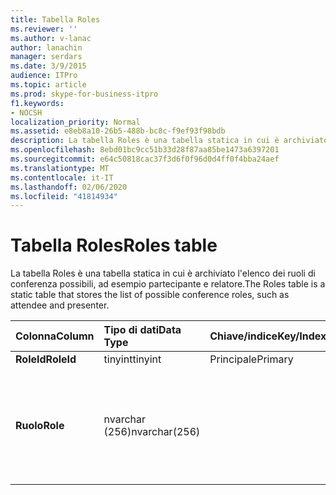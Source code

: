 ```yaml
---
title: Tabella Roles
ms.reviewer: ''
ms.author: v-lanac
author: lanachin
manager: serdars
ms.date: 3/9/2015
audience: ITPro
ms.topic: article
ms.prod: skype-for-business-itpro
f1.keywords:
- NOCSH
localization_priority: Normal
ms.assetid: e8eb8a10-26b5-488b-bc8c-f9ef93f98bdb
description: La tabella Roles è una tabella statica in cui è archiviato l'elenco dei ruoli di conferenza possibili, ad esempio partecipante e relatore.
ms.openlocfilehash: 8ebd01bc9cc51b33d28f87aa85be1473a6397201
ms.sourcegitcommit: e64c50818cac37f3d6f0f96d0d4ff0f4bba24aef
ms.translationtype: MT
ms.contentlocale: it-IT
ms.lasthandoff: 02/06/2020
ms.locfileid: "41814934"
---
```

# <a name="roles-table"></a><span data-ttu-id="84f56-103">Tabella Roles</span><span class="sxs-lookup"><span data-stu-id="84f56-103">Roles table</span></span>
 
<span data-ttu-id="84f56-104">La tabella Roles è una tabella statica in cui è archiviato l'elenco dei ruoli di conferenza possibili, ad esempio partecipante e relatore.</span><span class="sxs-lookup"><span data-stu-id="84f56-104">The Roles table is a static table that stores the list of possible conference roles, such as attendee and presenter.</span></span>
  
|<span data-ttu-id="84f56-105">**Colonna**</span><span class="sxs-lookup"><span data-stu-id="84f56-105">**Column**</span></span>|<span data-ttu-id="84f56-106">**Tipo di dati**</span><span class="sxs-lookup"><span data-stu-id="84f56-106">**Data Type**</span></span>|<span data-ttu-id="84f56-107">**Chiave/indice**</span><span class="sxs-lookup"><span data-stu-id="84f56-107">**Key/Index**</span></span>|<span data-ttu-id="84f56-108">**Dettagli**</span><span class="sxs-lookup"><span data-stu-id="84f56-108">**Details**</span></span>|
|:-----|:-----|:-----|:-----|
|<span data-ttu-id="84f56-109">**RoleId**</span><span class="sxs-lookup"><span data-stu-id="84f56-109">**RoleId**</span></span> <br/> |<span data-ttu-id="84f56-110">tinyint</span><span class="sxs-lookup"><span data-stu-id="84f56-110">tinyint</span></span>  <br/> |<span data-ttu-id="84f56-111">Principale</span><span class="sxs-lookup"><span data-stu-id="84f56-111">Primary</span></span>  <br/> ||
|<span data-ttu-id="84f56-112">**Ruolo**</span><span class="sxs-lookup"><span data-stu-id="84f56-112">**Role**</span></span> <br/> |<span data-ttu-id="84f56-113">nvarchar (256)</span><span class="sxs-lookup"><span data-stu-id="84f56-113">nvarchar(256)</span></span>  <br/> || <span data-ttu-id="84f56-114">Valori consentiti:</span><span class="sxs-lookup"><span data-stu-id="84f56-114">Allowed values:</span></span> <br/>  <span data-ttu-id="84f56-115">0-sconosciuto</span><span class="sxs-lookup"><span data-stu-id="84f56-115">0 - Unknown</span></span> <br/>  <span data-ttu-id="84f56-116">1-relatore</span><span class="sxs-lookup"><span data-stu-id="84f56-116">1 - Presenter</span></span> <br/>  <span data-ttu-id="84f56-117">2-partecipante</span><span class="sxs-lookup"><span data-stu-id="84f56-117">2 - Attendee</span></span> <br/> |
   

